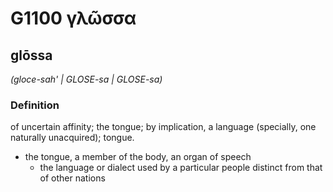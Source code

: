 # G1100 γλῶσσα

## glōssa

_(gloce-sah' | GLOSE-sa | GLOSE-sa)_

### Definition

of uncertain affinity; the tongue; by implication, a language (specially, one naturally unacquired); tongue.

- the tongue, a member of the body, an organ of speech
  - the language or dialect used by a particular people distinct from that of other nations

